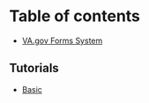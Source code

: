 # Table of contents

* [VA.gov Forms System](packages/documentation/README.md)

## Tutorials

* [Basic](basic.md)

